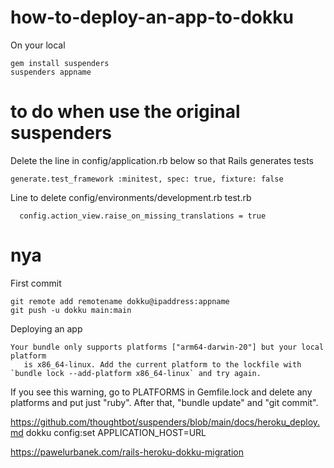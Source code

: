 # how-to-deploy-an-app-to-dokku






On your local

    gem install suspenders
    suspenders appname
    

# to do when use the original suspenders
Delete the line in config/application.rb below so that Rails generates tests

    generate.test_framework :minitest, spec: true, fixture: false
    

Line to delete
config/environments/development.rb
test.rb

      config.action_view.raise_on_missing_translations = true


# nya


First commit

    git remote add remotename dokku@ipaddress:appname
    git push -u dokku main:main  
    


Deploying an app

    Your bundle only supports platforms ["arm64-darwin-20"] but your local platform
       is x86_64-linux. Add the current platform to the lockfile with `bundle lock --add-platform x86_64-linux` and try again.
  
  If you see this warning, go to PLATFORMS in Gemfile.lock and delete any platforms and put just "ruby".
  After that, "bundle update" and "git commit".
  
  
  https://github.com/thoughtbot/suspenders/blob/main/docs/heroku_deploy.md
  dokku config:set APPLICATION_HOST=URL


https://pawelurbanek.com/rails-heroku-dokku-migration
